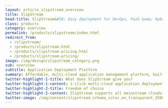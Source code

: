 ```yaml
---
layout: article_slipstream_overview
title: SlipStream
head-title: SlipStream&#58; Easy deployment for DevOps, PaaS &amp; Hybrid Cloud
class: products
category: overview
permalink: /products/slipstream/index.html
redirect_from:
  - /slipstream/
  - /products/slipstream.html
  - /products/slipstream-pricing.html
  - /products/slipstream-pricing/
image: /img/design/slipstream_category.png
sub: overview
subtitle: Application Deployment Platform
summary: Affordable, multi-cloud application management platform, built on open source professional software, for the enterprise, with love.
twitter-highlight-1-title: What does SlipStream give you?
twitter-highlight-1-content: 1-click multi-cloud application deployment platform. Real multi-cloud software solution built on open source software
twitter-highlight-2-title: Freedom of choice
twitter-highlight-2-content: SlipStream supports all mainstream clouds.
twitter-image: /img/content/slipstream_schema_color_on_transparent_2500px.png
---
```

